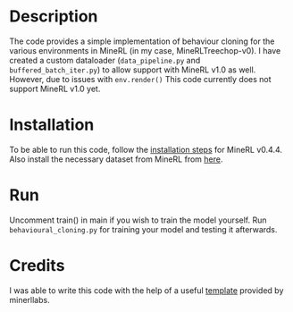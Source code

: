 # Description
The code provides a simple implementation of behaviour cloning for the various environments in MineRL (in my case, MineRLTreechop-v0).
I have created a custom dataloader (`data_pipeline.py` and `buffered_batch_iter.py`) to allow support with MineRL v1.0 as well. However, due to issues with `env.render()` This code currently does not support MineRL v1.0 yet.
# Installation
To be able to run this code, follow the [installation steps](https://minerl.readthedocs.io/en/v0.4.4/tutorials/index.html) for MineRL v0.4.4. Also install the necessary dataset from MineRL from [here](https://zenodo.org/records/12659939).
# Run
Uncomment train() in main if you wish to train the model yourself.
Run `behavioural_cloning.py` for training your model and testing it afterwards.
# Credits
I was able to write this code with the help of a useful [template](https://github.com/minerllabs/getting-started-tasks/blob/main/behavioural_cloning.py) provided by minerllabs.
